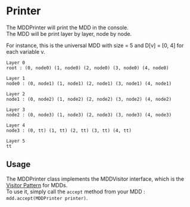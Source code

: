# Printer <!-- {docsify-ignore-all} -->

The MDDPrinter will print the MDD in the console.  
The MDD will be print layer by layer, node by node.  

For instance, this is the universal MDD with size = 5 and D[v] = [0, 4] for each variable v.
```
Layer 0
root : (0, node0) (1, node0) (2, node0) (3, node0) (4, node0) 

Layer 1
node0 : (0, node1) (1, node1) (2, node1) (3, node1) (4, node1) 

Layer 2
node1 : (0, node2) (1, node2) (2, node2) (3, node2) (4, node2) 

Layer 3
node2 : (0, node3) (1, node3) (2, node3) (3, node3) (4, node3) 

Layer 4
node3 : (0, tt) (1, tt) (2, tt) (3, tt) (4, tt) 

Layer 5
tt
```

## Usage
The MDDPrinter class implements the MDDVisitor interface, which is the [Visitor Pattern](https://en.wikipedia.org/wiki/Visitor_pattern) for MDDs.  
To use it, simply call the `accept` method from your MDD : `mdd.accept(MDDPrinter printer)`. 
